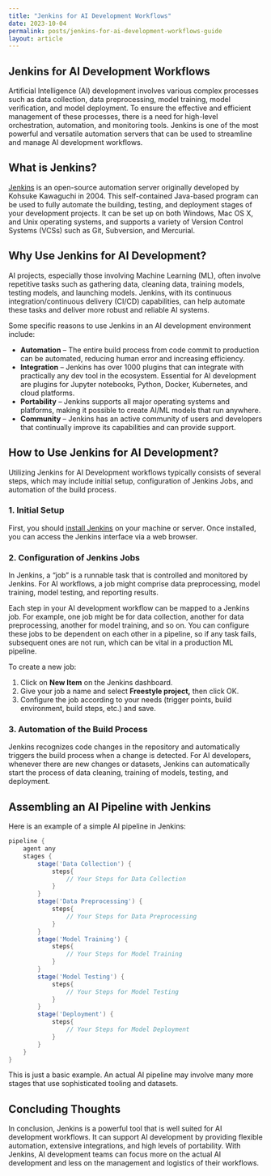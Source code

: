 ```yaml
---
title: "Jenkins for AI Development Workflows"
date: 2023-10-04
permalink: posts/jenkins-for-ai-development-workflows-guide
layout: article
---
```


## Jenkins for AI Development Workflows

Artificial Intelligence (AI) development involves various complex processes such as data collection, data preprocessing, model training, model verification, and model deployment. To ensure the effective and efficient management of these processes, there is a need for high-level orchestration, automation, and monitoring tools. Jenkins is one of the most powerful and versatile automation servers that can be used to streamline and manage AI development workflows.

## What is Jenkins?

[Jenkins](https://www.jenkins.io/) is an open-source automation server originally developed by Kohsuke Kawaguchi in 2004. This self-contained Java-based program can be used to fully automate the building, testing, and deployment stages of your development projects. It can be set up on both Windows, Mac OS X, and Unix operating systems, and supports a variety of Version Control Systems (VCSs) such as Git, Subversion, and Mercurial.

## Why Use Jenkins for AI Development?

AI projects, especially those involving Machine Learning (ML), often involve repetitive tasks such as gathering data, cleaning data, training models, testing models, and launching models. Jenkins, with its continuous integration/continuous delivery (CI/CD) capabilities, can help automate these tasks and deliver more robust and reliable AI systems.

Some specific reasons to use Jenkins in an AI development environment include:

- **Automation** – The entire build process from code commit to production can be automated, reducing human error and increasing efficiency.
- **Integration** – Jenkins has over 1000 plugins that can integrate with practically any dev tool in the ecosystem. Essential for AI development are plugins for Jupyter notebooks, Python, Docker, Kubernetes, and cloud platforms.
- **Portability** – Jenkins supports all major operating systems and platforms, making it possible to create AI/ML models that run anywhere.
- **Community** – Jenkins has an active community of users and developers that continually improve its capabilities and can provide support.

## How to Use Jenkins for AI Development?

Utilizing Jenkins for AI Development workflows typically consists of several steps, which may include initial setup, configuration of Jenkins Jobs, and automation of the build process.

### 1. Initial Setup

First, you should [install Jenkins](https://www.jenkins.io/doc/book/installing/) on your machine or server. Once installed, you can access the Jenkins interface via a web browser.

### 2. Configuration of Jenkins Jobs

In Jenkins, a “job” is a runnable task that is controlled and monitored by Jenkins. For AI workflows, a job might comprise data preprocessing, model training, model testing, and reporting results.

Each step in your AI development workflow can be mapped to a Jenkins job. For example, one job might be for data collection, another for data preprocessing, another for model training, and so on. You can configure these jobs to be dependent on each other in a pipeline, so if any task fails, subsequent ones are not run, which can be vital in a production ML pipeline.

To create a new job:

1. Click on **New Item** on the Jenkins dashboard.
2. Give your job a name and select **Freestyle project,** then click OK.
3. Configure the job according to your needs (trigger points, build environment, build steps, etc.) and save.

### 3. Automation of the Build Process

Jenkins recognizes code changes in the repository and automatically triggers the build process when a change is detected. For AI developers, whenever there are new changes or datasets, Jenkins can automatically start the process of data cleaning, training of models, testing, and deployment.

## Assembling an AI Pipeline with Jenkins

Here is an example of a simple AI pipeline in Jenkins:

```groovy
pipeline {
    agent any
    stages {
        stage('Data Collection') {
            steps{
                // Your Steps for Data Collection
            }
        }
        stage('Data Preprocessing') {
            steps{
                // Your Steps for Data Preprocessing
            }
        }
        stage('Model Training') {
            steps{
                // Your Steps for Model Training
            }
        }
        stage('Model Testing') {
            steps{
                // Your Steps for Model Testing
            }
        }
        stage('Deployment') {
            steps{
                // Your Steps for Model Deployment
            }
        }
    }
}
```

This is just a basic example. An actual AI pipeline may involve many more stages that use sophisticated tooling and datasets.

## Concluding Thoughts

In conclusion, Jenkins is a powerful tool that is well suited for AI development workflows. It can support AI development by providing flexible automation, extensive integrations, and high levels of portability. With Jenkins, AI development teams can focus more on the actual AI development and less on the management and logistics of their workflows.

